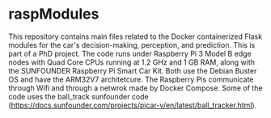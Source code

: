 # raspModules
This repository contains main files related to the Docker containerized Flask modules for the car's decision-making, perception, and prediction.
This is part of a PhD project.
The code runs under Raspberry Pi 3 Model B edge nodes with Quad Core CPUs running at 1.2 GHz and 1 GB RAM, along with the SUNFOUNDER Raspberry Pi Smart Car Kit. Both use the Debian Buster OS and have the ARM32V7 architetcure.
The Raspberry Pis communicate through Wifi and through a netwrok made by Docker Compose.
Some of the code uses the ball_track sunfounder code (https://docs.sunfounder.com/projects/picar-v/en/latest/ball_tracker.html).
